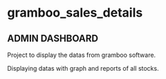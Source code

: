 # gramboo_sales_details
## ADMIN DASHBOARD

Project to display the datas from gramboo software.



Displaying datas with graph and reports of all stocks.


